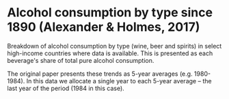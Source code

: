 # Alcohol consumption by type since 1890 (Alexander & Holmes, 2017)

Breakdown of alcohol consumption by type (wine, beer and spirits) in select high-income countries where data is available. This is presented as each beverage's share of total pure alcohol consumption.

The original paper presents these trends as 5-year averages (e.g. 1980-1984). In this data we allocate a single year to each 5-year average – the last year of the period (1984 in this case).